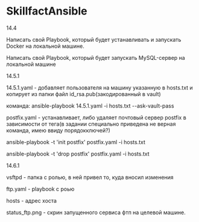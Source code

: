 # SkillfactAnsible
14.4 

Написать свой Playbook, который будет устанавливать и запускать Docker на локальной машине.

Написать свой Playbook, который будет запускать MySQL-сервер на локальной машине

14.5.1 

14.5.1.yaml - добавляет пользователя на машину указанную в hosts.txt и копирует из папки файл id_rsa.pub(закодированный в vault)

команда:
 ansible-playbook 14.5.1.yaml -i hosts.txt --ask-vault-pass
 
 postfix.yaml - устанавливает, либо удаляет почтовый сервер postfix в зависимости от тега(в задании специально приведена не верная команда, имею ввиду порядокключей?)
 
 ansible-playbook -t 'init postfix' postfix.yaml -i hosts.txt
 
 ansible-playbook -t 'drop postfix' postfix.yaml -i hosts.txt


14.6.1

vsftpd - папка с ролью, в ней привел то, куда вносил изменения

ftp.yaml - playbook с роью

hosts - адрес хоста

status_ftp.png - скрин запущенного сервиса фтп на целевой машине.
